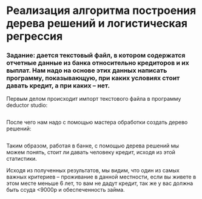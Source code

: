 # Реализация алгоритма построения дерева решений и логистическая регрессия

### Задание: дается текстовый файл, в котором содержатся отчетные данные из банка относительно кредиторов и их выплат. Нам надо на основе этих данных написать программу, показывающую, при каких условиях стоит давать кредит, а при каких – нет.

Первым делом происходит импорт текстового файла в программу deductor studio:

![]()![]()

После чего нам надо с помощью мастера обработки создать дерево решений:

![]()![]()

Таким образом, работая в банке, с помощью дерева решений мы можем понять, стоит ли давать человеку кредит, исходя из этой статистики.

Исходя из полученных результатов, мы видим, что один из самых важных критериев – проживание в данной местности, если вы живете в этом месте меньше 6 лет, то вам не дадут кредит, так же у вас должна быть ссуда <9000р и обеспеченность займа.
